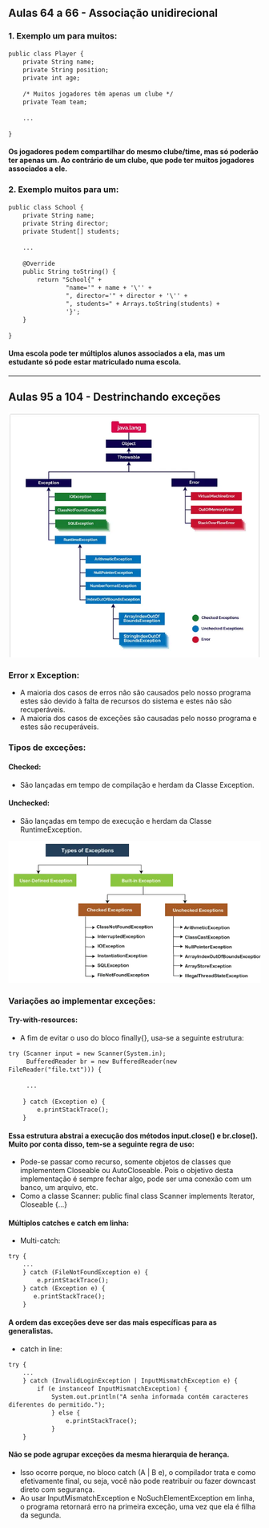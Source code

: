 ## Aulas 64 a 66 - Associação unidirecional

### 1. Exemplo um para muitos:

~~~
public class Player {
    private String name;
    private String position;
    private int age;

    /* Muitos jogadores têm apenas um clube */
    private Team team;
    
    ...
    
}
~~~

#### Os jogadores podem compartilhar do mesmo clube/time, mas só poderão ter apenas um. Ao contrário de um clube, que pode ter muitos jogadores associados a ele.

### 2. Exemplo muitos para um:

~~~
public class School {
    private String name;
    private String director;
    private Student[] students;

    ...
    
    @Override
    public String toString() {
        return "School{" +
                "name='" + name + '\'' +
                ", director='" + director + '\'' +
                ", students=" + Arrays.toString(students) +
                '}';
    }
    
}
~~~

#### Uma escola pode ter múltiplos alunos associados a ela, mas um estudante só pode estar matriculado numa escola.

---
## Aulas 95 a 104 - Destrinchando exceções

![img.png](src/assets/images/img.png)

### Error x Exception:

- A maioria dos casos de erros não são causados pelo nosso programa estes são devido à falta de recursos do sistema e estes não são recuperáveis.
- A maioria dos casos de exceções são causadas pelo nosso programa e estes são recuperáveis.

### Tipos de exceções:

#### Checked:

- São lançadas em tempo de compilação e herdam da Classe Exception.

#### Unchecked:

- São lançadas em tempo de execução e herdam da Classe RuntimeException.

![img_1.png](src/assets/images/img_1.png)

### Variações ao implementar exceções:

#### Try-with-resources:

- A fim de evitar o uso do bloco finally{}, usa-se a seguinte estrutura:

~~~
try (Scanner input = new Scanner(System.in);
     BufferedReader br = new BufferedReader(new FileReader("file.txt"))) {
     
     ...

    } catch (Exception e) {
        e.printStackTrace();  
    }       
~~~

#### Essa estrutura abstrai a execução dos métodos input.close() e br.close(). Muito por conta disso, tem-se a seguinte regra de uso:

- Pode-se passar como recurso, somente objetos de classes que implementem Closeable ou AutoCloseable. Pois o objetivo desta implementação é sempre fechar algo, pode ser uma conexão com um banco, um arquivo, etc.
- Como a classe Scanner: public final class Scanner implements Iterator<String>, Closeable {...}

#### Múltiplos catches e catch em linha:

- Multi-catch:
~~~
try {
    ...
    } catch (FileNotFoundException e) {
        e.printStackTrace();
    } catch (Exception e) {
       e.printStackTrace();
    } 
~~~

#### A ordem das exceções deve ser das mais específicas para as generalistas.

- catch in line:
~~~
try {
    ...
    } catch (InvalidLoginException | InputMismatchException e) {
        if (e instanceof InputMismatchException) {
            System.out.println("A senha informada contém caracteres diferentes do permitido.");
            } else {
                e.printStackTrace();
            }
    }
~~~

#### Não se pode agrupar exceções da mesma hierarquia de herança. 

- Isso ocorre porque, no bloco catch (A | B e), o compilador trata e como efetivamente final, ou seja, você não pode reatribuir ou fazer downcast direto com segurança.
- Ao usar InputMismatchException e NoSuchElementException em linha, o programa retornará erro na primeira exceção, uma vez que ela é filha da segunda.
